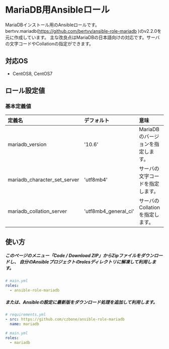 # MariaDB用Ansibleロール

MariaDBインストール用のAnsibleロールです。
bertvv.mariadb(https://github.com/bertvv/ansible-role-mariadb )のv2.2.0を元に作成しています。
主な改良点はMariaDBの日本語向けの対応です。サーバの文字コードやCollationの指定ができます。

## 対応OS

- CentOS8, CentOS7

## ロール設定値

### 基本定義値

| 定義名                         | デフォルト         | 意味                                                           |
| :---                           | :---               | :---                                                           |
| mariadb_version             | '10.6'             | MariaDBのバージョンを指定します。                              |
| mariadb_character_set_server | 'utf8mb4'             | サーバの文字コードを指定します。                               |
| mariadb_collation_server     | 'utf8mb4_general_ci'  | サーバのCollationを指定します。                                |

使い方
------------

##### このページのメニュー「Code / Download ZIP」からZipファイルをダウンロードし、 自分のAnsibleプロジェクトのrolesディレクトリに解凍して利用します。

```yml
# main.yml
roles:
  - ansible-role-mariadb
```

##### または、Ansibleの設定に最新版をダウンロード処理を追加して利用します。

```yml
# requirements.yml
- src: https://github.com/czbone/ansible-role-mariadb
  name: mariadb
```

```yml
# main.yml
roles:
  - mariadb
```
